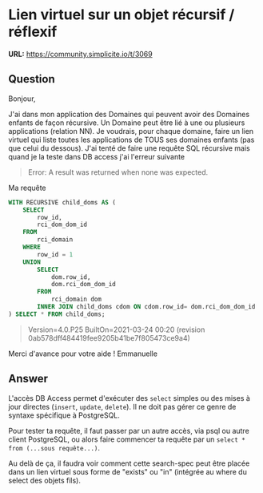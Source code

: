# Lien virtuel sur un objet récursif / réflexif

**URL:** https://community.simplicite.io/t/3069

## Question
Bonjour,

J'ai dans mon application des Domaines qui peuvent avoir des Domaines enfants de façon récursive.
Un Domaine peut être lié à une ou plusieurs applications (relation NN).
Je voudrais, pour chaque domaine, faire un lien virtuel qui liste toutes les applications de TOUS ses domaines enfants (pas que celui du dessous). J'ai tenté de faire une requête SQL récursive mais quand je la teste dans DB access j'ai l'erreur suivante

> Error: A result was returned when none was expected.

Ma requête

```sql
WITH RECURSIVE child_doms AS (
	SELECT
		row_id,
		rci_dom_dom_id
	FROM
		rci_domain
	WHERE
		row_id = 1
	UNION
		SELECT
			dom.row_id,
			dom.rci_dom_dom_id
		FROM
			rci_domain dom
		INNER JOIN child_doms cdom ON cdom.row_id= dom.rci_dom_dom_id
) SELECT * FROM	child_doms;
```

> Version=4.0.P25
> BuiltOn=2021-03-24 00:20 (revision 0ab578dff484419fee9205b41be7f805473ce9a4)

Merci d'avance pour votre aide !
Emmanuelle

## Answer
L'accès DB Access permet d'exécuter des `select` simples ou des mises à jour directes (`insert`, `update`, `delete`). Il ne doit pas gérer ce genre de syntaxe spécifique à PostgreSQL.

Pour tester ta requête, il faut passer par un autre accès, via psql ou autre client PostgreSQL, ou alors faire commencer ta requête par un `select * from (...sous requête...)`.


Au delà de ça, il faudra voir comment cette search-spec peut être placée dans un lien virtuel sous forme de "exists" ou "in" (intégrée au where du select des objets fils).
